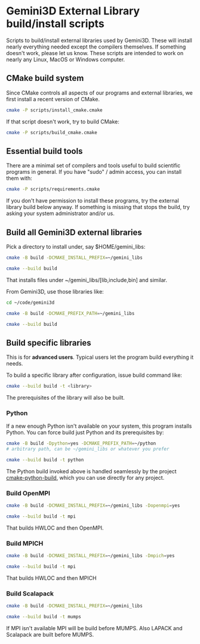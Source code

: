 # Gemini3D External Library build/install scripts

Scripts to build/install external libraries used by Gemini3D.
These will install nearly everything needed except the compilers themselves.
If something doesn't work, please let us know.
These scripts are intended to work on nearly any Linux, MacOS or Windows computer.

## CMake build system

Since CMake controls all aspects of our programs and external libraries, we first install a recent version of CMake.

```sh
cmake -P scripts/install_cmake.cmake
```

If that script doesn't work, try to build CMake:

```sh
cmake -P scripts/build_cmake.cmake
```

## Essential build tools

There are a minimal set of compilers and tools useful to build scientific programs in general.
If you have "sudo" / admin access, you can install them with:

```sh
cmake -P scripts/requirements.cmake
```

If you don't have permission to install these programs, try the external library build below anyway.
If something is missing that stops the build, try asking your system administrator and/or us.

## Build all Gemini3D external libraries

Pick a directory to install under, say $HOME/gemini_libs:

```sh
cmake -B build -DCMAKE_INSTALL_PREFIX=~/gemini_libs

cmake --build build
```

That installs files under ~/gemini_libs/[lib,include,bin] and similar.

From Gemini3D, use those libraries like:

```sh
cd ~/code/gemini3d

cmake -B build -DCMAKE_PREFIX_PATH=~/gemini_libs

cmake --build build
```

## Build specific libraries

This is for **advanced users**.
Typical users let the program build everything it needs.

To build a specific library after configuration, issue build command like:

```sh
cmake --build build -t <library>
```

The prerequisites of the library will also be built.

### Python

If a new enough Python isn't available on your system, this program installs Python.
You can force build just Python and its prerequisites by:

```sh
cmake -B build -Dpython=yes -DCMAKE_PREFIX_PATH=~/python
# arbitrary path, can be ~/gemini_libs or whatever you prefer

cmake --build build -t python
```

The Python build invoked above is handled seamlessly by the project [cmake-python-build](https://github.com/gemini3d/cmake-python-build), which you can use directly for any project.

### Build OpenMPI

```sh
cmake -B build -DCMAKE_INSTALL_PREFIX=~/gemini_libs -Dopenmpi=yes

cmake --build build -t mpi
```

That builds HWLOC and then OpenMPI.

### Build MPICH

```sh
cmake -B build -DCMAKE_INSTALL_PREFIX=~/gemini_libs -Dmpich=yes

cmake --build build -t mpi
```

That builds HWLOC and then MPICH

### Build Scalapack

```sh
cmake -B build -DCMAKE_INSTALL_PREFIX=~/gemini_libs

cmake --build build -t mumps
```

If MPI isn't available MPI will be build before MUMPS.
Also LAPACK and Scalapack are built before MUMPS.
